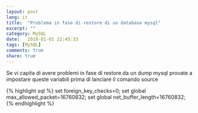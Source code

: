```yaml
---
layout: post
lang: it
title:  "Problema in fase di restore di un database mysql"
excerpt: ""
category: MySQL
date:   2010-01-01 22:45:33
tags: [MySQL]
comments: true
share: true
---
```


Se vi capita di avere problemi in fase di restore da un dump mysql provate a impostare queste variabili prima di lanciare il comando source

{% highlight sql %}
set foreign_key_checks=0;
set global max_allowed_packet=16760832;
set global net_buffer_length=16760832;
{% endhighlight %}

